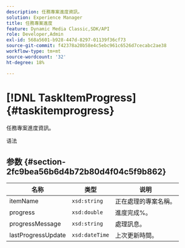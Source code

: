 ```yaml
---
description: 任務專案進度資訊。
solution: Experience Manager
title: 任務專案進度
feature: Dynamic Media Classic,SDK/API
role: Developer,Admin
exl-id: 568a5601-b928-447d-8297-01139f36cf73
source-git-commit: f42378a20b58e4c5ebc961c6526d7cecabc2ae38
workflow-type: tm+mt
source-wordcount: '32'
ht-degree: 18%

---
```


# [!DNL TaskItemProgress]{#taskitemprogress}

任務專案進度資訊。

语法

## 参数 {#section-2fc9bea56b6d4b72b80d4f04c5f9b862}

| 名称 | 类型 | 说明 |
|---|---|---|
| itemName | `xsd:string` | 正在處理的專案名稱。 |
| progress | `xsd:double` | 進度完成%。 |
| progressMessage | `xsd:string` | 處理訊息。 |
| lastProgressUpdate | `xsd:dateTime` | 上次更新時間。 |
